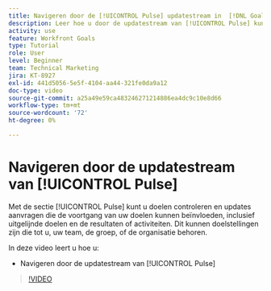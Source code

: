 ```yaml
---
title: Navigeren door de [!UICONTROL Pulse] updatestream in  [!DNL Goals]
description: Leer hoe u door de updatestream van [!UICONTROL Pulse] kunt navigeren in [!DNL   Doelen].
activity: use
feature: Workfront Goals
type: Tutorial
role: User
level: Beginner
team: Technical Marketing
jira: KT-8927
exl-id: 441d5056-5e5f-4104-aa44-321fe0da9a12
doc-type: video
source-git-commit: a25a49e59ca483246271214886ea4dc9c10e8d66
workflow-type: tm+mt
source-wordcount: '72'
ht-degree: 0%

---
```


# Navigeren door de updatestream van [!UICONTROL Pulse]

Met de sectie [!UICONTROL Pulse] kunt u doelen controleren en updates aanvragen die de voortgang van uw doelen kunnen beïnvloeden, inclusief uitgelijnde doelen en de resultaten of activiteiten. Dit kunnen doelstellingen zijn die tot u, uw team, de groep, of de organisatie behoren.

In deze video leert u hoe u:

* Navigeren door de updatestream van [!UICONTROL Pulse]

>[!VIDEO](https://video.tv.adobe.com/v/335199/?quality=12&learn=on)
